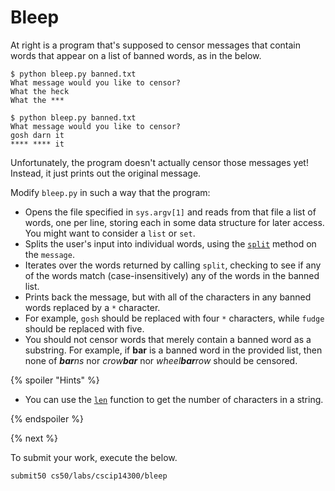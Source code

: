 # Bleep

At right is a program that's supposed to censor messages that contain words that appear on a list of banned words, as in the below.

```
$ python bleep.py banned.txt
What message would you like to censor?
What the heck
What the ***

$ python bleep.py banned.txt
What message would you like to censor?
gosh darn it
**** **** it
```

Unfortunately, the program doesn't actually censor those messages yet! Instead, it just prints out the original message.

Modify `bleep.py` in such a way that the program:

* Opens the file specified in `sys.argv[1]` and reads from that file a list of words, one per line, storing each in some data structure for later access. You might want to consider a `list` or `set`.
* Splits the user's input into individual words, using the [`split`](https://docs.python.org/3/library/stdtypes.html#str.split) method on the `message`.
* Iterates over the words returned by calling `split`, checking to see if any of the words match (case-insensitively) any of the words in the banned list.
* Prints back the message, but with all of the characters in any banned words replaced by a `*` character.
* For example, `gosh` should be replaced with four `*` characters, while `fudge` should be replaced with five.
* You should not censor words that merely contain a banned word as a substring. For example, if **bar** is a banned word in the provided list, then none of ***bar**ns* nor *crow**bar*** nor *wheel**bar**row* should be censored.

{% spoiler "Hints" %}

* You can use the [`len`](https://docs.python.org/3/library/functions.html#len) function to get the number of characters in a string.

{% endspoiler %}

{% next %}

To submit your work, execute the below.

```
submit50 cs50/labs/cscip14300/bleep
```
